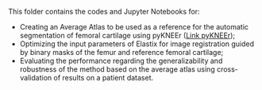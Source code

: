 This folder contains the codes and Jupyter Notebooks for:

- Creating an Average Atlas to be used as a reference for the automatic segmentation of femoral cartilage using pyKNEEr ([Link pyKNEEr](https://sbonaretti.github.io/pyKNEEr/));
- Optimizing the input parameters of Elastix for image registration guided by binary masks of the femur and reference femoral cartilage;
- Evaluating the performance regarding the generalizability and robustness of the method based on the average atlas using cross-validation of results on a patient dataset.
